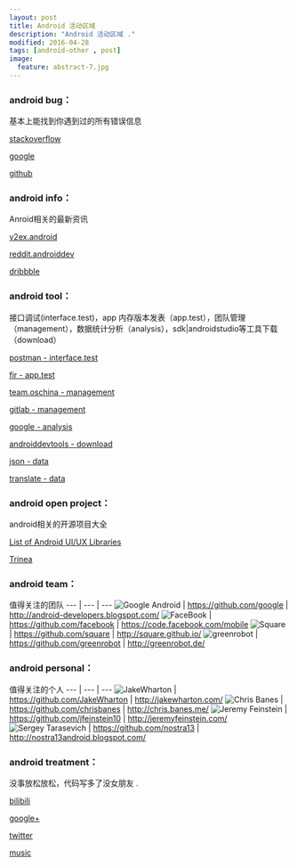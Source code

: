 ```yaml
---
layout: post
title: Android 活动区域
description: "Android 活动区域 ."
modified: 2016-04-28
tags: [android-other , post]
image:
  feature: abstract-7.jpg
---
```


### android bug：
基本上能找到你遇到过的所有错误信息

[stackoverflow](http://stackoverflow.com/)

[google](https://www.google.com/)

[github](https://github.com/)

### android info：
Anroid相关的最新资讯

[v2ex.android](http://v2ex.com/go/android)

[reddit.androiddev](https://www.reddit.com/r/androiddev/)

[dribbble](https://dribbble.com/search?q=app)

### android tool：
接口调试(interface.test)，app 内存版本发表（app.test），团队管理（management），数据统计分析（analysis），sdk|androidstudio等工具下载（download）

[postman - interface.test](https://chrome.google.com/webstore/detail/postman/fhbjgbiflinjbdggehcddcbncdddomop)

[fir - app.test](http://fir.im/)

[team.oschina - management](https://team.oschina.net/)

[gitlab - management](http://www.gitlab.cc/downloads/)

[google - analysis](https://www.google.com/analytics/)

[androiddevtools - download](http://www.androiddevtools.cn/)

[json - data](http://json.parser.online.fr/)

[translate - data](http://translate.google.cn/)

### android open project：
android相关的开源项目大全

[List of Android UI/UX Libraries](https://github.com/wasabeef/awesome-android-ui)

[Trinea](https://github.com/Trinea/android-open-project)

### android team：
值得关注的团队
--- | --- | ---
![Google Android](https://avatars3.githubusercontent.com/u/1342004?s=80 "Google Android") | https://github.com/google | http://android-developers.blogspot.com/
![FaceBook](https://avatars0.githubusercontent.com/u/69631?v=3&s=80 "FaceBook") | https://github.com/facebook | https://code.facebook.com/mobile
![Square](https://avatars0.githubusercontent.com/u/82592?s=80 "Square") | https://github.com/square   | http://square.github.io/
![greenrobot](https://avatars2.githubusercontent.com/u/242242?s=80 "greenrobot") | https://github.com/greenrobot | http://greenrobot.de/

### android personal：
值得关注的个人
--- | --- | ---
![JakeWharton](https://avatars0.githubusercontent.com/u/66577?s=80 "JakeWharton") | https://github.com/JakeWharton | http://jakewharton.com/
![Chris Banes](https://avatars3.githubusercontent.com/u/227486?s=80 "Chris Banes")  | https://github.com/chrisbanes | http://chris.banes.me/
![Jeremy Feinstein](https://avatars0.githubusercontent.com/u/1269143?s=80 "Jeremy Feinstein") | https://github.com/jfeinstein10 | http://jeremyfeinstein.com/
![Sergey Tarasevich](https://avatars3.githubusercontent.com/u/1223348?s=80 "Sergey Tarasevich") | https://github.com/nostra13 | http://nostra13android.blogspot.com/

### android treatment：
没事放松放松，代码写多了没女朋友 .

[bilibili](http://www.bilibili.com/video/ent_funny_1.html)

[google+](https://plus.google.com/u/0/)

[twitter](https://twitter.com/)

[music](http://www.xiami.com/song/1774054136?spm=a1z1s.6659509.226669510.9.KsGUTt&from=search_popup_song)


